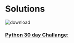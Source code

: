 # Solutions
![download](https://user-images.githubusercontent.com/29937202/41199266-591d5b26-6cac-11e8-8bca-46dc49031c64.png)

### [Python 30 day Challange:](https://github.com/sam2702/Hackerrank/tree/master/30%20day%20code)


